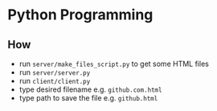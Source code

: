 # Python Programming

## How
- run `server/make_files_script.py` to get some HTML files
- run `server/server.py`
- run `client/client.py`
- type desired filename e.g. `github.com.html`
- type path to save the file e.g. `github.html`